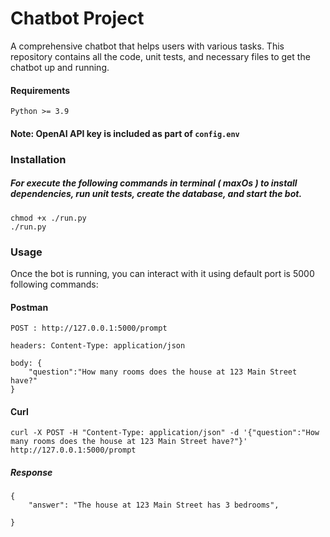 # Chatbot Project
A comprehensive chatbot that helps users with various tasks. This repository contains all the code, unit tests, and necessary files to get the chatbot up and running.

#### Requirements
```
Python >= 3.9
```
#### Note: OpenAI API key is included as part of ``config.env``

### Installation
##### For execute the following commands in terminal ( maxOs ) to install dependencies, run unit tests, create the database, and start the bot.
```
chmod +x ./run.py
./run.py
```

### Usage
Once the bot is running, you can interact with it using default port is 5000 following commands:
#### Postman
```
POST : http://127.0.0.1:5000/prompt

headers: Content-Type: application/json

body: {
    "question":"How many rooms does the house at 123 Main Street have?"
}
```
#### Curl
```
curl -X POST -H "Content-Type: application/json" -d '{"question":"How many rooms does the house at 123 Main Street have?"}' http://127.0.0.1:5000/prompt
```
##### Response
```
{
    "answer": "The house at 123 Main Street has 3 bedrooms",
    
}
```




